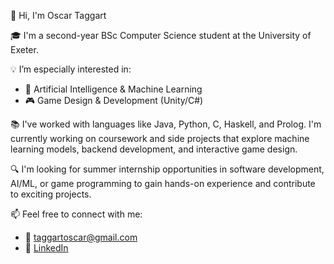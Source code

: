 👋 Hi, I'm Oscar Taggart

🎓 I'm a second-year BSc Computer Science student at the University of Exeter.

💡 I’m especially interested in:
- 🧠 Artificial Intelligence & Machine Learning
- 🎮 Game Design & Development (Unity/C#)

📚 I've worked with languages like Java, Python, C, Haskell, and Prolog. I'm currently working on coursework and side projects that explore machine learning models, backend development, and interactive game design.

🔍 I'm looking for summer internship opportunities in software development, AI/ML, or game programming to gain hands-on experience and contribute to exciting projects.

📫 Feel free to connect with me:
- 📧 [taggartoscar@gmail.com](mailto:taggartoscar@gmail.com)
- 💼 [LinkedIn](https://www.linkedin.com/in/oscar-taggart-381b32192)
